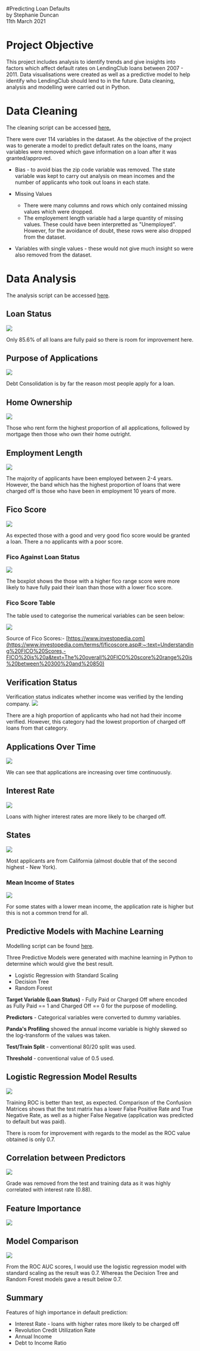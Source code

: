 #Predicting Loan Defaults </br>
by Stephanie Duncan </br>
11th March 2021

# Project Objective


This project includes analysis to identify trends and give insights into factors which affect default rates on LendingClub loans between 2007 - 2011. Data visualisations were created as well as a predictive model to help identify who LendingClub should lend to in the future. Data cleaning, analysis and modelling were carried out in Python.

# Data Cleaning

The cleaning script can be accessed 
[here.](https://github.com/stephanieduncan/predicting_defaults_project/blob/main/cleaning_script/cleaning_script.ipynb)

There were over 114 variables in the dataset. As the objective of the project was to generate a model to predict default rates on the loans, many variables were removed which gave information on a loan after it was granted/approved. 

* Bias - to avoid bias the zip code variable was removed. The state variable was kept to carry out analysis on mean incomes and the number of applicants who took out loans in each state.

* Missing Values
	* There were many columns and rows which only contained missing values which were dropped.
	* The employement length variable had a large quantity of missing values. These could have been interpretted as "Unemployed". However, for the avoidance of doubt, these rows were also dropped from the dataset.

* Variables with single values - these would not give much insight so were also removed from the dataset.


# Data Analysis

The analysis script can be accessed [here](https://github.com/stephanieduncan/predicting_defaults_project/blob/main/analysis/analysis.ipynb).

## Loan Status

![](documentation/images/loan_status.png)

Only 85.6% of all loans are fully paid so there is room for improvement here.

## Purpose of Applications

![](images/purpose.png)

Debt Consolidation is by far the reason most people apply for a loan. 

## Home Ownership

![](documentation/images/home_ownership.png)

Those who rent form the highest proportion of all applications, followed by mortgage then those who own their home outright.

## Employment Length

![](documentation/images/employment_length.png)

The majority of applicants have been employed between 2-4 years. However, the band which has the highest proportion of loans that were charged off is those who have been in employment 10 years of more.

## Fico Score

![](documentation/images/fico_score.png)

As expected those with a good and very good fico score would be granted a loan. There a no applicants with a poor score.

### Fico Against Loan Status

![](documentation/images/fico_loan.png)

The boxplot shows the those with a higher fico range score were more likely to have fully paid their loan than those with a lower fico score.

### Fico Score Table

The table used to categorise the numerical variables can be seen below:

![](documentation/images/fico_score_table.png)

Source of Fico Scores:- [https://www.investopedia.com](https://www.investopedia.com/terms/f/ficoscore.asp#:~:text=Understanding%20FICO%20Scores,-FICO%20is%20a&text=The%20overall%20FICO%20score%20range%20is%20between%20300%20and%20850)

## Verification Status

Verification status indicates whether income was verified by the lending company. 
![](documentation/images/verification_status.png)

There are a high proportion of applicants who had not had their income verified. However, this category had the lowest proportion of charged off loans from that category.

## Applications Over Time

![](documentation/images/time.png)

We can see that applications are increasing over time continuously.

## Interest Rate

![](documentation/images/int_rate.png)

Loans with higher interest rates are more likely to be charged off.

## States

![](documentation/images/location.png)

Most applicants are from California (almost double that of the second highest - New York). 

### Mean Income of States

![](documentation/images/mean_income_state.png)

For some states with a lower mean income, the application rate is higher but this is not a common trend for all.

## Predictive Models with Machine Learning

Modelling script can be found [here](https://github.com/stephanieduncan/predicting_defaults_project/blob/main/model/model.ipynb).

Three Predictive Models were generated with machine learning in Python to determine which would give the best result.

* Logistic Regression with Standard Scaling
* Decision Tree
* Random Forest

**Target Variable (Loan Status)** - Fully Paid or Charged Off where encoded as Fully Paid == 1 and Charged Off ==  0 for the purpose of modelling.

**Predictors** - Categorical variables were converted to dummy variables.

**Panda's Profiling** showed the annual income variable is highly skewed so the log-transform of the values was taken.

**Test/Train Split** - conventional 80/20 split was used.

**Threshold** - conventional value of 0.5 used.

## Logistic Regression Model Results

![](documentation/images/logistic_model.png)

Training ROC is better than test, as expected. Comparison of the Confusion Matrices shows that the test matrix has a lower False Positive Rate and True Negative Rate, as well as a higher False Negative (application was predicted to default but was paid). 

There is room for improvement with regards to the model as the ROC value obtained is only 0.7. 


## Correlation between Predictors

![](documentation/images/correlation_heatmap.png)

Grade was removed from the test and training data as it was highly correlated with interest rate (0.88).

## Feature Importance

![](documentation/images/feature_importance.png)

## Model Comparison

![](documentation/images/model_comparison.png)

From the ROC AUC scores, I would use the logistic regression model with standard scaling as the result was 0.7. Whereas the Decision Tree and Random Forest models gave a result below 0.7.

## Summary

Features of high importance in default prediction:

* Interest Rate - loans with higher rates more likely to be charged off
* Revolution Credit Utilization Rate
* Annual Income
* Debt to Income Ratio



